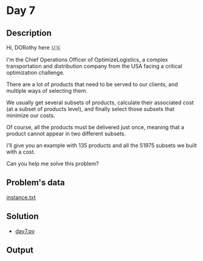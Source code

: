 # Day 7

## Description
Hi, DORothy here 🇺🇸

I'm the Chief Operations Officer of OptimizeLogistics, a complex transportation and distribution company from the USA facing a critical optimization challenge.

There are a lot of products that need to be served to our clients, and multiple ways of selecting them.

We usually get several subsets of products, calculate their associated cost (at a subset of products level), and finally select those subsets that minimize our costs.

Of course, all the products must be delivered just once, meaning that a product cannot appear in two different subsets.

I'll give you an example with 135 products and all the 51975 subsets we built with a cost.

Can you help me solve this problem?

## Problem's data

[instance.txt](./instance.txt)

## Solution

* [day7.py](./day7.py)

## Output